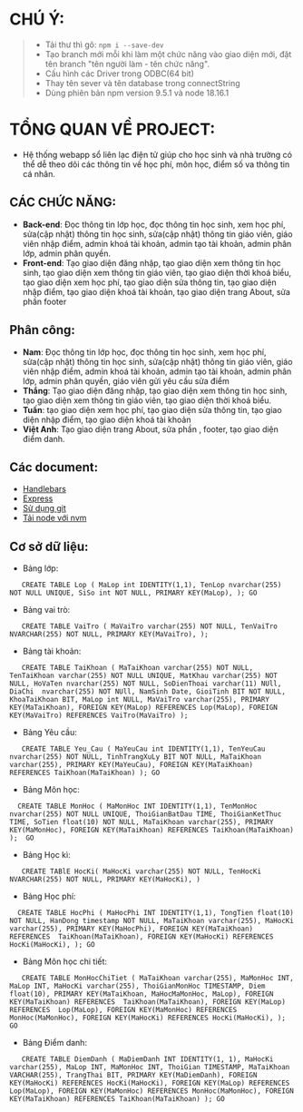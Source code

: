 # **CHÚ Ý:**
> * Tải thư thì gõ: `npm i --save-dev`
> * Tạo branch mới mỗi khi làm một chức năng vào giao diện mới, đặt tên branch "tên người làm - tên chức năng".
> * Cấu hình các Driver trong ODBC(64 bit)
> * Thay tên sever và tên database trong connectString
> * Dùng phiên bản npm version 9.5.1 và node 18.16.1
# TỔNG QUAN VỀ PROJECT:
* Hệ thống webapp sổ liên lạc điện tử giúp cho học sinh và nhà trường có thể dễ theo dõi các thông tin về học phí, môn học, điểm số va thông tin cá nhân. 
## CÁC CHỨC NĂNG:
* **Back-end**: Đọc thông tin lớp học, đọc thông tin học sinh, xem học phí, sửa(cập nhật) thông tin học sinh, sửa(cập nhật) thông tin giáo viên, giáo viên nhập điểm, admin khoá tài khoản, admin tạo tài khoản, admin phân lớp, admin phân quyền.
* **Front-end**: Tạo giao diện đăng nhập, tạo giao diện
xem thông tin học sinh, tạo giao diện xem thông tin giáo viên, tạo giao diện thời khoá biểu, tạo giao diện xem học phí, tạo giao diện sửa thông tin, tạo giao diện nhập điểm, tạo giao diện khoá tài khoản, tạo giao diện trang About, sửa phần footer
## Phân công:
* **Nam**: Đọc thông tin lớp học, đọc thông tin học sinh, xem học phí, sửa(cập nhật) thông tin học sinh, sửa(cập nhật) thông tin giáo viên, giáo viên nhập điểm, admin khoá tài khoản, admin tạo tài khoản, admin phân lớp, admin phân quyền, giáo viên gửi yêu cầu sửa điểm
* **Thắng**: Tạo giao diện đăng nhập, tạo giao diện
xem thông tin học sinh, tạo giao diện xem thông tin giáo viên, tạo giao diện thời khoá biểu.
* **Tuấn**: tạo giao diện xem học phí, tạo giao diện sửa thông tin, tạo giao diện nhập điểm, tạo giao diện khoá tài khoản
* **Việt Anh**: Tạo giao diện trang About, sửa phần , footer, tạo giao diện điểm danh.
## Các document:
* [Handlebars](https://handlebarsjs.com/guide/#what-is-handlebars)
* [Express](https://expressjs.com/)
* [Sử dụng git](https://youtu.be/-VmX40r5ARI?si=k9KSQ8acmji6Sumi)
* [Tải node với nvm](https://youtu.be/4b1Z6ezUsT4?si=zUPH3pZzR1mimwtD)
## Cơ sở dữ liệu: 
* Bảng lớp:

`   CREATE TABLE Lop (
	MaLop int IDENTITY(1,1),
	TenLop nvarchar(255) NOT NULL UNIQUE,
	SiSo int NOT NULL,
	PRIMARY KEY(MaLop),
);
GO`
* Bảng vai trò:

`   CREATE TABLE VaiTro (
	MaVaiTro varchar(255) NOT NULL,
	TenVaiTro NVARCHAR(255) NOT NULL,
	PRIMARY KEY(MaVaiTro),
);`
* Bảng tài khoản:

`   CREATE TABLE TaiKhoan (
	MaTaiKhoan varchar(255) NOT NULL,
	TenTaiKhoan varchar(255) NOT NULL UNIQUE,
	MatKhau varchar(255) NOT NULL,
	HoVaTen nvarchar(255) NOT NULL,
	SoDienThoai varchar(11) NUll,
	DiaChi  nvarchar(255) NOT NUll,
	NamSinh Date,
	GioiTinh BIT NOT NULL,
	KhoaTaiKhoan BIT,
	MaLop int NULL,
	MaVaiTro varchar(255),
	PRIMARY KEY(MaTaiKhoan),
    FOREIGN KEY(MaLop) REFERENCES Lop(MaLop),
    FOREIGN KEY(MaVaiTro) REFERENCES VaiTro(MaVaiTro)
);`
* Bảng Yêu cầu:

`   CREATE TABLE Yeu_Cau (
	MaYeuCau int IDENTITY(1,1),
	TenYeuCau nvarchar(255) NOT NULL,
	TinhTrangXuLy BIT NOT NULL,
	MaTaiKhoan varchar(255),
	PRIMARY KEY(MaYeuCau),
    FOREIGN KEY(MaTaiKhoan) REFERENCES TaiKhoan(MaTaiKhoan)
);
GO`
* Bảng Môn học:

`  CREATE TABLE MonHoc (
	MaMonHoc INT IDENTITY(1,1),
	TenMonHoc nvarchar(255) NOT NULL UNIQUE,
	ThoiGianBatDau TIME,
	ThoiGianKetThuc TIME,
	SoTien float(10) NOT NULL,
	MaTaiKhoan varchar(255),
	PRIMARY KEY(MaMonHoc),
	FOREIGN KEY(MaTaiKhoan) REFERENCES TaiKhoan(MaTaiKhoan)
); 
GO`
* Bảng Học kì:

`   CREATE TABlE HocKi(
	MaHocKi varchar(255) NOT NULL,
	TenHocKi NVARCHAR(255) NOT NULL,
	PRIMARY KEY(MaHocKi),
)`
* Bảng Học phí:

`  CREATE TABLE HocPhi (
	MaHocPhi INT IDENTITY(1,1),
	TongTien float(10) NOT NULL,
	HanDong timestamp NOT NULL,
	MaTaiKhoan varchar(255),
	MaHocKi varchar(255),
	PRIMARY KEY(MaHocPhi),
    FOREIGN KEY(MaTaiKhoan) REFERENCES  TaiKhoan(MaTaiKhoan),
	FOREIGN KEY(MaHocKi) REFERENCES HocKi(MaHocKi),
);
GO`
* Bảng Môn học chi tiết:

`   CREATE TABLE MonHocChiTiet (
	MaTaiKhoan varchar(255),
	MaMonHoc INT,
	MaLop INT,
	MaHocKi varchar(255),
	ThoiGianMonHoc TIMESTAMP,
	Diem float(10),
	PRIMARY KEY(MaTaiKhoan, MaHocMaMonHoc, MaLop),
	FOREIGN KEY(MaTaiKhoan) REFERENCES  TaiKhoan(MaTaiKhoan),
	FOREIGN KEY(MaLop) REFERENCES  Lop(MaLop),
	FOREIGN KEY(MaMonHoc) REFERENCES MonHoc(MaMonHoc),
	FOREIGN KEY(MaHocKi) REFERENCES HocKi(MaHocKi),
    );
GO`
* Bảng Điểm danh:

`   CREATE TABLE DiemDanh (
    MaDiemDanh INT IDENTITY(1, 1),
    MaHocKi varchar(255),
    MaLop INT,
    MaMonHoc INT,
    ThoiGian TIMESTAMP,
    MaTaiKhoan VARCHAR(255),
    TrangThai BIT,
	PRIMARY KEY(MaDiemDanh),
    FOREIGN KEY(MaHocKi) REFERENCES HocKi(MaHocKi),
    FOREIGN KEY(MaLop) REFERENCES Lop(MaLop),
    FOREIGN KEY(MaMonHoc) REFERENCES MonHoc(MaMonHoc),
    FOREIGN KEY(MaTaiKhoan) REFERENCES TaiKhoan(MaTaiKhoan)
);
GO`




